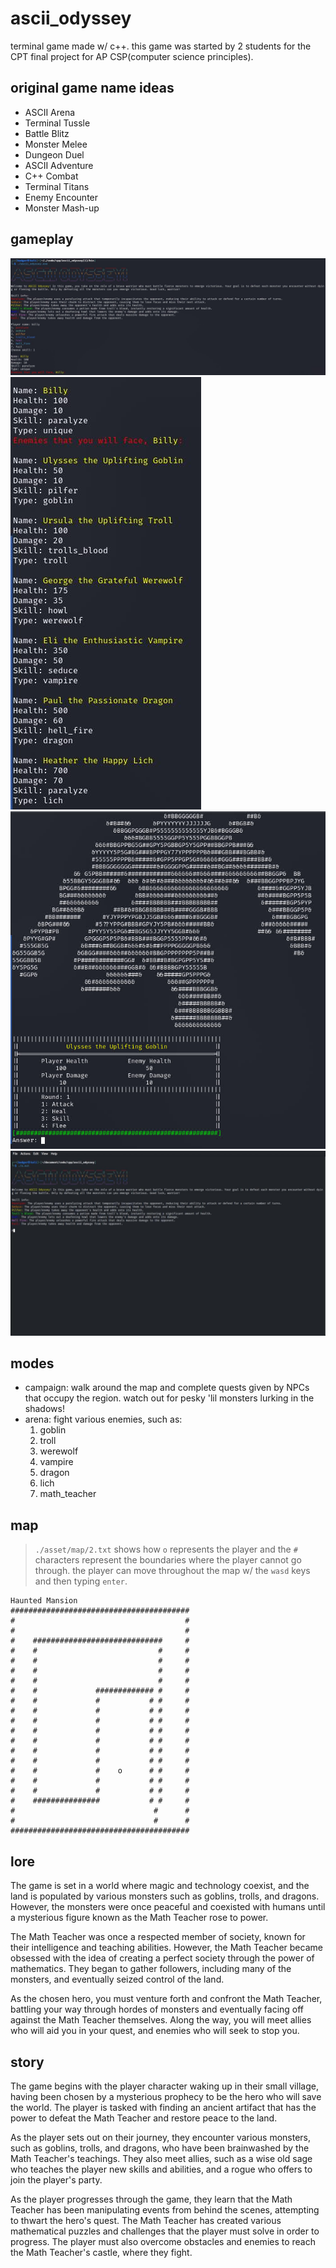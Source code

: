 # ascii_odyssey
terminal game made w/ c++. this game was started by 2 students for the CPT final project for AP CSP(computer science principles).

## original game name ideas
* ASCII Arena
* Terminal Tussle
* Battle Blitz
* Monster Melee
* Dungeon Duel
* ASCII Adventure
* C++ Combat
* Terminal Titans
* Enemy Encounter
* Monster Mash-up

## gameplay
![](./gameplay/intro.jpg)  
![](./gameplay/enemies.jpg)  
![](./gameplay/goblin.jpg)  
[![](./gameplay/1_img.jpg)](https://github.com/321BadgerCode/ascii_odyssey/assets/83559316/74d55652-1475-44a7-af04-a17dffdeb3fb)

## modes
* campaign: walk around the map and complete quests given by NPCs that occupy the region. watch out for pesky 'lil monsters lurking in the shadows!
* arena: fight various enemies, such as:
	1. goblin
	1. troll
	1. werewolf
	1. vampire
	1. dragon
	1. lich
	1. math_teacher

## map
> `./asset/map/2.txt` shows how `o` represents the player and the `#` characters represent the boundaries where the player cannot go through.
> the player can move throughout the map w/ the `wasd` keys and then typing `enter`.
```
Haunted Mansion
########################################
#                                      #
#                                      #
#    #############################     #
#    #                           #     #
#    #                           #     #
#    #                           #     #
#    #                           #     #
#    #             ############# #     #
#    #             #           # #     #
#    #             #           # #     #
#    #             #           # #     #
#    #             #           # #     #
#    #             #           # #     #
#    #             #           # #     #
#    #             #           # #     #
#    #             #    o      # #     #
#    #             #           # #     #
#    #             #           # #     #
#    ###############           # #     #
#                               #      #
#                               #      #
########################################
```

## lore
The game is set in a world where magic and technology coexist, and the land is populated by various monsters such as goblins, trolls, and dragons. However, the monsters were once peaceful and coexisted with humans until a mysterious figure known as the Math Teacher rose to power.

The Math Teacher was once a respected member of society, known for their intelligence and teaching abilities. However, the Math Teacher became obsessed with the idea of creating a perfect society through the power of mathematics. They began to gather followers, including many of the monsters, and eventually seized control of the land.

As the chosen hero, you must venture forth and confront the Math Teacher, battling your way through hordes of monsters and eventually facing off against the Math Teacher themselves. Along the way, you will meet allies who will aid you in your quest, and enemies who will seek to stop you.

## story
The game begins with the player character waking up in their small village, having been chosen by a mysterious prophecy to be the hero who will save the world. The player is tasked with finding an ancient artifact that has the power to defeat the Math Teacher and restore peace to the land.

As the player sets out on their journey, they encounter various monsters, such as goblins, trolls, and dragons, who have been brainwashed by the Math Teacher's teachings. They also meet allies, such as a wise old sage who teaches the player new skills and abilities, and a rogue who offers to join the player's party.

As the player progresses through the game, they learn that the Math Teacher has been manipulating events from behind the scenes, attempting to thwart the hero's quest. The Math Teacher has created various mathematical puzzles and challenges that the player must solve in order to progress. The player must also overcome obstacles and enemies to reach the Math Teacher's castle, where they fight.
